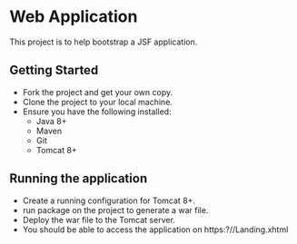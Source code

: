 # Web Application
This project is to help bootstrap a JSF application.

## Getting Started
- Fork the project and get your own copy.
- Clone the project to your local machine.
- Ensure you have the following installed:
    - Java 8+
    - Maven
    - Git
    - Tomcat 8+

## Running the application
- Create a running configuration for Tomcat 8+.
- run package on the project to generate a war file.
- Deploy the war file to the Tomcat server.
- You should be able to access the application on https:?//Landing.xhtml


